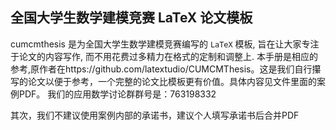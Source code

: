 
## 全国大学生数学建模竞赛 LaTeX 论文模板  

cumcmthesis 是为全国大学生数学建模竞赛编写的 `LaTeX` 模板, 旨在让大家专注于论文的内容写作, 而不用花费过多精力在格式的定制和调整上. 本手册是相应的参考,原作者在https://github.com/latextudio/CUMCMThesis。这是我们自行攥写的论文以便于参考，一个完整的论文比模板更有价值。具体内容见文件里面的案例PDF。
我们的应用数学讨论群群号是：763198332

其次，我们不建议使用案例内部的承诺书，建议个人填写承诺书后合并PDF
